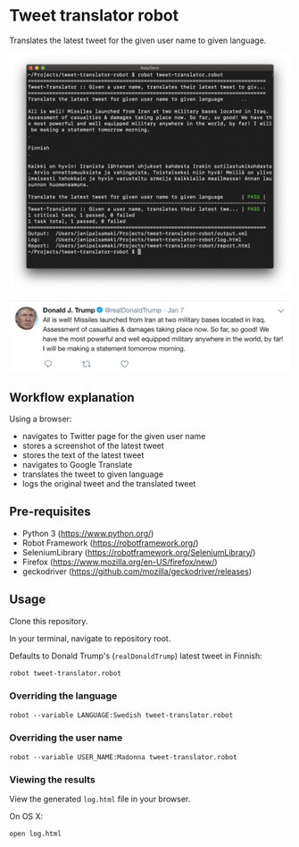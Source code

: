 # Tweet translator robot

Translates the latest tweet for the given user name to given language.

![alt text](https://github.com/janipalsamaki/tweet-translator-robot/raw/master/images/example-execution.png "Example execution in terminal")

![alt text](https://github.com/janipalsamaki/tweet-translator-robot/raw/master/images/example-tweet-screenshot.png "Example tweet screenshot")

## Workflow explanation

Using a browser:

* navigates to Twitter page for the given user name
* stores a screenshot of the latest tweet
* stores the text of the latest tweet
* navigates to Google Translate
* translates the tweet to given language
* logs the original tweet and the translated tweet

## Pre-requisites

* Python 3 (https://www.python.org/)
* Robot Framework (https://robotframework.org/)
* SeleniumLibrary (https://robotframework.org/SeleniumLibrary/)
* Firefox (https://www.mozilla.org/en-US/firefox/new/)
* geckodriver (https://github.com/mozilla/geckodriver/releases)

## Usage

Clone this repository.

In your terminal, navigate to repository root.

Defaults to Donald Trump's (`realDonaldTrump`) latest tweet in Finnish:

```
robot tweet-translator.robot
```

### Overriding the language

```
robot --variable LANGUAGE:Swedish tweet-translator.robot
```

### Overriding the user name

```
robot --variable USER_NAME:Madonna tweet-translator.robot
```

### Viewing the results

View the generated `log.html` file in your browser.

On OS X:

```
open log.html
```
